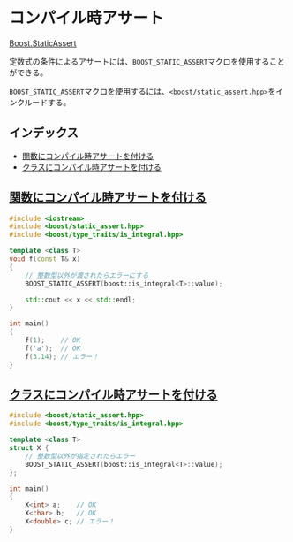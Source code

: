 # コンパイル時アサート
[Boost.StaticAssert](http://www.boost.org/doc/libs/release/doc/html/boost_staticassert.html)

定数式の条件によるアサートには、`BOOST_STATIC_ASSERT`マクロを使用することができる。

`BOOST_STATIC_ASSERT`マクロを使用するには、`<boost/static_assert.hpp>`をインクルードする。

## インデックス
- [関数にコンパイル時アサートを付ける](#function)
- [クラスにコンパイル時アサートを付ける](#class)


## <a name="function" href="#function">関数にコンパイル時アサートを付ける</a>

```cpp example
#include <iostream>
#include <boost/static_assert.hpp>
#include <boost/type_traits/is_integral.hpp>

template <class T>
void f(const T& x)
{
    // 整数型以外が渡されたらエラーにする
    BOOST_STATIC_ASSERT(boost::is_integral<T>::value);

    std::cout << x << std::endl;
}

int main()
{
    f(1);    // OK
    f('a');  // OK
    f(3.14); // エラー！
}
```


## <a name="class" href="#class">クラスにコンパイル時アサートを付ける</a>

```cpp example
#include <boost/static_assert.hpp>
#include <boost/type_traits/is_integral.hpp>

template <class T>
struct X {
    // 整数型以外が指定されたらエラー
    BOOST_STATIC_ASSERT(boost::is_integral<T>::value);
};

int main()
{
    X<int> a;    // OK
    X<char> b;   // OK
    X<double> c; // エラー！
}
```


